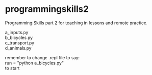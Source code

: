# programmingskills2
Programming Skills part 2 for teaching in lessons and remote practice.

a_inputs.py   
b_bicycles.py   
c_transport.py   
d_animals.py   

remember to change .repl file to say:   
run = "python a_bicycles.py"   
to start

